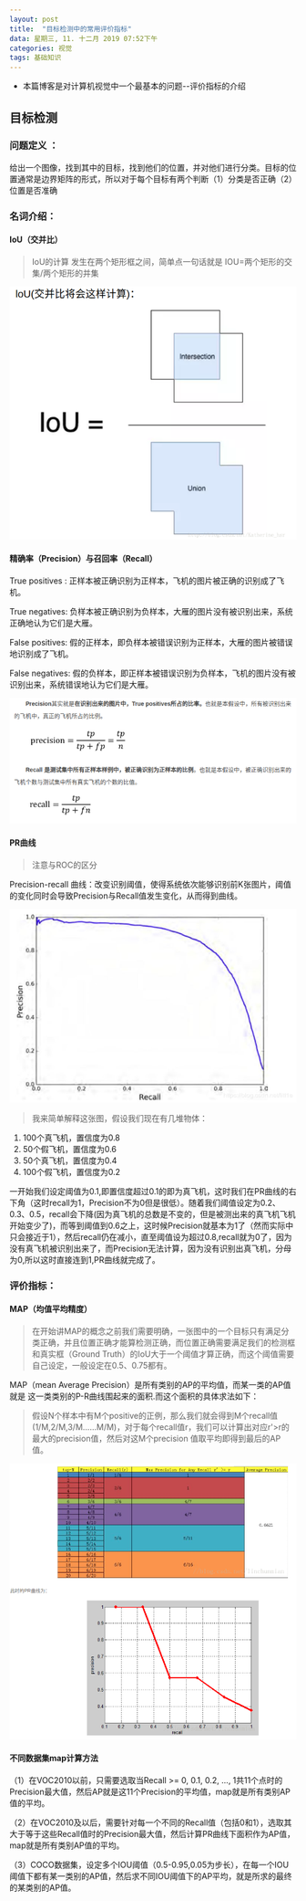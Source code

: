 ```yaml
---
layout: post
title:  "目标检测中的常用评价指标"
data: 星期三, 11. 十二月 2019 07:52下午 
categories: 视觉
tags: 基础知识
---
```

* 本篇博客是对计算机视觉中一个最基本的问题--评价指标的介绍

## 目标检测
### 问题定义  ：
给出一个图像，找到其中的目标，找到他们的位置，并对他们进行分类。目标的位置通常是边界矩阵的形式，所以对于每个目标有两个判断（1）分类是否正确（2）位置是否准确

### 名词介绍：
#### IoU（交并比）
> IoU的计算 发生在两个矩形框之间，简单点一句话就是 IOU=两个矩形的交集/两个矩形的并集

![](https://github.com/LLLibra/LLLibra.github.io/raw/master/_posts/imgs/20191211-195956.png)

#### 精确率（Precision）与召回率（Recall）
True positives : 正样本被正确识别为正样本，飞机的图片被正确的识别成了飞机。 

True negatives: 负样本被正确识别为负样本，大雁的图片没有被识别出来，系统正确地认为它们是大雁。 

False positives: 假的正样本，即负样本被错误识别为正样本，大雁的图片被错误地识别成了飞机。 

False negatives: 假的负样本，即正样本被错误识别为负样本，飞机的图片没有被识别出来，系统错误地认为它们是大雁。

![](https://github.com/LLLibra/LLLibra.github.io/raw/master/_posts/imgs/20191212-130438.png)

#### PR曲线
>注意与ROC的区分

Precision-recall 曲线：改变识别阈值，使得系统依次能够识别前K张图片，阈值的变化同时会导致Precision与Recall值发生变化，从而得到曲线。

![](https://github.com/LLLibra/LLLibra.github.io/raw/master/_posts/imgs/20191212-130759.png)

>我来简单解释这张图，假设我们现在有几堆物体：
> 
1. 100个真飞机，置信度为0.8
2. 50个假飞机，置信度为0.6
3. 50个真飞机，置信度为0.4
4. 100个假飞机，置信度为0.2

一开始我们设定阈值为0.1,即置信度超过0.1的即为真飞机，这时我们在PR曲线的右下角（这时recall为1，Precision不为0但是很低）。随着我们阈值设定为0.2、0.3、0.5，recall会下降(因为真飞机的总数是不变的，但是被测出来的真飞机飞机开始变少了)，而等到阈值到0.6之上，这时候Precision就基本为1了（然而实际中只会接近于1），然后recall仍在减小，直至阈值设为超过0.8,recall就为0了，因为没有真飞机被识别出来了，而Precision无法计算，因为没有识别出真飞机，分母为0,所以这时直接连到1,PR曲线就完成了。

### 评价指标：
#### MAP（均值平均精度）
> 在开始讲MAP的概念之前我们需要明确，一张图中的一个目标只有满足分类正确，并且位置正确才能算检测正确，而位置正确需要满足我们的检测框和真实框（Ground Truth）的IoU大于一个阈值才算正确，而这个阈值需要自己设定，一般设定在0.5、0.75都有。

MAP（mean Average Precision）是所有类别的AP的平均值，而某一类的AP值就是
这一类类别的P-R曲线围起来的面积.而这个面积的具体求法如下：
> 假设N个样本中有M个positive的正例，那么我们就会得到M个recall值(1/M,2/M,3/M......M/M)，对于每个recall值r，我们可以计算出对应r'>r的最大的precision值，然后对这M个precision 值取平均即得到最后的AP值。

![](https://github.com/LLLibra/LLLibra.github.io/raw/master/_posts/imgs/20191212-141658.png)

#### 不同数据集map计算方法
（1）在VOC2010以前，只需要选取当Recall >= 0, 0.1, 0.2, ..., 1共11个点时的Precision最大值，然后AP就是这11个Precision的平均值，map就是所有类别AP值的平均。

（2）在VOC2010及以后，需要针对每一个不同的Recall值（包括0和1），选取其大于等于这些Recall值时的Precision最大值，然后计算PR曲线下面积作为AP值，map就是所有类别AP值的平均。

（3）COCO数据集，设定多个IOU阈值（0.5-0.95,0.05为步长），在每一个IOU阈值下都有某一类别的AP值，然后求不同IOU阈值下的AP平均，就是所求的最终的某类别的AP值。




































